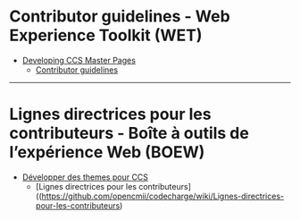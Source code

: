 # Contributor guidelines - Web Experience Toolkit (WET)

* [Developing CCS Master Pages](https://github.com/opencmii/codecharge/wiki/Developing-for-CCS)
  * [Contributor guidelines](https://github.com/opencmii/codecharge/wiki/Contributor-guidelines)

-------------------------------------------------------------------


# Lignes directrices pour les contributeurs - Boîte à outils de l’expérience Web (BOEW)

* [Développer des themes pour CCS](https://github.com/opencmii/codecharge/wiki/Développer-pour-CCS)
  * [Lignes directrices pour les contributeurs]((https://github.com/opencmii/codecharge/wiki/Lignes-directrices-pour-les-contributeurs)
